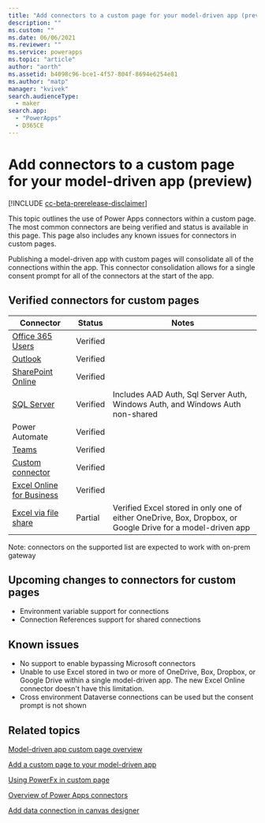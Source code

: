 ```yaml
---
title: "Add connectors to a custom page for your model-driven app (preview)" 
description: ""
ms.custom: ""
ms.date: 06/06/2021
ms.reviewer: ""
ms.service: powerapps
ms.topic: "article"
author: "aorth"
ms.assetid: b4098c96-bce1-4f57-804f-8694e6254e81
ms.author: "matp"
manager: "kvivek"
search.audienceType: 
  - maker
search.app: 
  - "PowerApps"
  - D365CE
---
```

# Add connectors to a custom page for your model-driven app (preview)

[!INCLUDE [cc-beta-prerelease-disclaimer](../../includes/cc-beta-prerelease-disclaimer.md)]

This topic outlines the use of Power Apps connectors within a custom page.  The most common connectors are being verified and status is available in this page.  This page also includes any known issues for connectors in custom pages. 

Publishing a model-driven app with custom pages will consolidate all of the connections within the app. This connector consolidation allows for a single consent prompt for all of the connectors at the start of the app.

## Verified connectors for custom pages

| Connector | Status | Notes |
|--|--|--|
| [Office 365 Users](../canvas-apps/connections/connection-office365-users.md) | Verified |
| [Outlook](../canvas-apps/connections/connection-office365-outlook.md) | Verified |
| [SharePoint Online](../canvas-apps/connections/connection-sharepoint-online.md) | Verified |
| [SQL Server](../canvas-apps/connections/connection-azure-sqldatabase.md) | Verified | Includes AAD Auth, Sql Server Auth, Windows Auth, and Windows Auth non-shared | 
| Power Automate | Verified |
| [Teams](/connectors/teams/) | Verified |
| [Custom connector](../canvas-apps/register-custom-api.md) | Verified |
| [Excel Online for Business](../canvas-apps/connections/connection-excel.md) | Verified |  |
| [Excel via file share](../canvas-apps/connections/connection-excel.md) | Partial | Verified Excel stored in only one of either OneDrive, Box, Dropbox, or Google Drive for a model-driven app |

Note: connectors on the supported list are expected to work with on-prem gateway

## Upcoming changes to connectors for custom pages

* Environment variable support for connections
* Connection References support for shared connections

## Known issues

* No support to enable bypassing Microsoft connectors
* Unable to use Excel stored in two or more of OneDrive, Box, Dropbox, or Google Drive within a single model-driven app.  The new Excel Online connector doesn't have this limitation.
* Cross environment Dataverse connections can be used but the consent prompt is not shown

## Related topics

[Model-driven app custom page overview](model-app-page-overview.md)

[Add a custom page to your model-driven app](add-page-to-model-app.md)

[Using PowerFx in custom page](page-powerfx-in-model-app.md)

[Overview of Power Apps connectors](../canvas-apps/connections-list.md)

[Add data connection in canvas designer](../canvas-apps/add-data-connection.md)